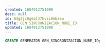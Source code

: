 ```yaml
---
created: 1684912751000
desc: null
id: 64g2ji0g6ql37kvsi0mbzew
title: GEN_SINCRONIZACION_NUBE_ID
updated: 1684912751000
---
```


```sql
CREATE GENERATOR GEN_SINCRONIZACION_NUBE_ID;
```